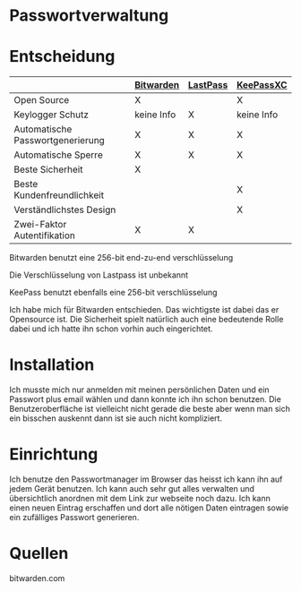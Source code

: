 # Passwortverwaltung

# Entscheidung

|                                  | [Bitwarden](https://bitwarden.com/)  | [LastPass](https://www.lastpass.com/de) |  [KeePassXC](https://keepassxc.org/)  |
|----------------------------------|------------|----------|-----------|
| Open Source                      |      X     |          |     X     |
| Keylogger Schutz                 | keine Info |     X    |keine Info |
| Automatische Passwortgenerierung |      X     |     X    |     X     |
| Automatische Sperre              |      X     |     X    |     X     |
| Beste Sicherheit                 |      X     |          |           |
| Beste Kundenfreundlichkeit       |            |          |     X     |
| Verständlichstes Design          |            |          |     X     |
| Zwei-Faktor Autentifikation      |      X     |     X    |           |

Bitwarden benutzt eine 256-bit end-zu-end verschlüsselung

Die Verschlüsselung von Lastpass ist unbekannt

KeePass benutzt ebenfalls eine 256-bit verschlüsselung


Ich habe mich für Bitwarden entschieden. Das wichtigste ist dabei das er Opensource ist. 
Die Sicherheit spielt natürlich auch eine bedeutende Rolle dabei und ich hatte ihn schon vorhin auch eingerichtet.

# Installation
Ich musste mich nur anmelden mit meinen persönlichen Daten und ein Passwort plus email wählen und dann konnte ich ihn schon benutzen. Die Benutzeroberfläche ist vielleicht nicht gerade die beste aber wenn man sich ein bisschen auskennt dann ist sie auch nicht kompliziert.

# Einrichtung
Ich benutze den Passwortmanager im Browser das heisst ich kann ihn auf jedem Gerät benutzen. Ich kann auch sehr gut alles verwalten und übersichtlich anordnen mit dem Link zur webseite noch dazu. Ich kann einen neuen Eintrag erschaffen und dort alle nötigen Daten eintragen sowie ein zufälliges Passwort generieren.

# Quellen
bitwarden.com
